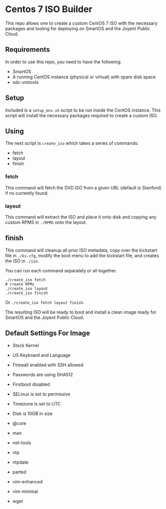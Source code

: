 # Centos 7 ISO Builder

This repo allows one to create a custom CentOS 7 ISO with the necessary packages and
tooling for deploying on SmartOS and the Joyent Public Cloud.

## Requirements

In order to use this repo, you need to have the following:

 * SmartOS
 * A running CentOS instance (physical or virtual) with spare disk space
 * sdc-vmtools

## Setup

Included is a `setup_env.sh` script to be run inside the CentOS instance.  This
script will install the necessary packages required to create a custom ISO.

## Using

The next script is `create_iso` which takes a series of commands:

 * fetch
 * layout
 * finish

### fetch
This command will fetch the DVD ISO from a given URL (default is Stanford) if
no currently found.

### layout
This command will extract the ISO and place it onto disk and copying any
custom RPMS in `./RPMS` onto the layout.

## finish
This command will cleanup all prior ISO metadata, copy over the kickstart file
in `./ks.cfg`, modify the boot menu to add the kickstart file, and
creates the ISO in `./iso`.

You can run each command separately or all together.

    ./create_iso fetch
    # create RPMs
    ./create_iso layout
    ./create_iso finish

Or `./create_iso fetch layout finish`.

The resulting ISO will be ready to boot and install a clean image ready for
SmartOS and the Joyent Public Cloud.

## Default Settings For Image

* Stock Kernel
* US Keyboard and Language
* Firewall enabled with SSH allowed
* Passwords are using SHA512
* Firstboot disabled
* SELinux is set to permissive
* Timezone is set to UTC
* Disk is 10GB in size


* @core
* man
* net-tools
* ntp
* ntpdate
* parted
* vim-enhanced
* vim-minimal
* wget

